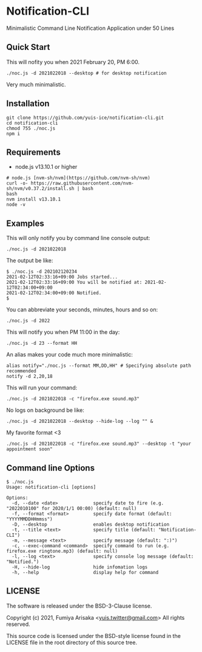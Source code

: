 
# Notification-CLI

Minimalistic Command Line Notification Application under 50 Lines

## Quick Start

This will nofity you when 2021 February 20, PM 6:00.

```
./noc.js -d 2021022018 --desktop # for desktop notification
```

Very much minimalistic.

## Installation

```
git clone https://github.com/yuis-ice/notification-cli.git
cd notification-cli
chmod 755 ./noc.js
npm i
```

## Requirements

- node.js v13.10.1 or higher

```
# node.js [nvm-sh/nvm](https://github.com/nvm-sh/nvm)
curl -o- https://raw.githubusercontent.com/nvm-sh/nvm/v0.37.2/install.sh | bash
bash
nvm install v13.10.1
node -v
```

## Examples

This will only notify you by command line console output:

```
./noc.js -d 2021022018
```

The output be like:

```
$ ./noc.js -d 202102120234
2021-02-12T02:33:16+09:00 Jobs started...
2021-02-12T02:33:16+09:00 You will be notified at: 2021-02-12T02:34:00+09:00
2021-02-12T02:34:00+09:00 Notified.
$
```

You can abbreviate your seconds, minutes, hours and so on:

```
./noc.js -d 2022
```

This will notify you when PM 11:00 in the day:

```
./noc.js -d 23 --format HH
```

An alias makes your code much more minimalistic:

```
alias notify="./noc.js --format MM,DD,HH" # Specifying absolute path recommended
notify -d 2,20,18
```

This will run your command:

```
./noc.js -d 2021022018 -c "firefox.exe sound.mp3"
```

No logs on background be like:

```
./noc.js -d 2021022018 --desktop --hide-log --log "" &
```

My favorite format <3

```
./noc.js -d 2021022018 -c "firefox.exe sound.mp3" --desktop -t "your appointment soon"
```

## Command line Options

```
$ ./noc.js
Usage: notification-cli [options]

Options:
  -d, --date <date>             specify date to fire (e.g. "2022010100" for 2020/1/1 00:00) (default: null)     
  -f, --format <format>         specify date format (default: "YYYYMMDDHHmmss")
  -D, --desktop                 enables desktop notification
  -t, --title <text>            specify title (default: "Notification-CLI")
  -m, --message <text>          specify message (default: ":)")
  -c, --exec-command <command>  specify command to run (e.g. firefox.exe ringtone.mp3) (default: null)
  -l, --log <text>              specify console log message (default: "Notified.")
  -H, --hide-log                hide infomation logs
  -h, --help                    display help for command
```

## LICENSE

The software is released under the BSD-3-Clause license.

Copyright (c) 2021, Fumiya Arisaka \<yuis.twitter@gmail.com\> All rights reserved.

This source code is licensed under the BSD-style license found in the LICENSE file in the root directory of this source tree.
